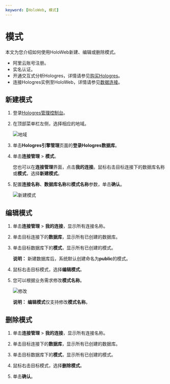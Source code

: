 ```yaml
---
keyword: [HoloWeb, 模式]
---
```


# 模式

本文为您介绍如何使用HoloWeb新建、编辑或删除模式。

-   阿里云账号注册。
-   实名认证。
-   开通交互式分析Hologres，详情请参见[购买Hologres](/intl.zh-CN/准备工作/购买Hologres.md)。
-   连接Hologres实例至HoloWeb，详情请参见[数据连接](/intl.zh-CN/连接开发工具/HoloWeb/连接管理/数据连接.md)。

## 新建模式

1.  登录[Hologres管理控制台](https://hologram.console.aliyun.com/#/instance)。

2.  在顶部菜单栏左侧，选择相应的地域。

    ![地域](https://static-aliyun-doc.oss-accelerate.aliyuncs.com/assets/img/zh-CN/3542488951/p141749.png)

3.  单击**Hologres引擎管理**页面的**登录Hologres数据库**。

4.  单击**连接管理** \> **模式**。

    您也可以在**连接管理**界面，点击**我的连接**。鼠标右击目标连接下的数据库名称或**模式**，选择**新建模式**。

5.  配置**连接名称**、**数据库名称**和**模式名称**参数，单击**确认**。

    ![新建模式](https://static-aliyun-doc.oss-accelerate.aliyuncs.com/assets/img/zh-CN/2988048951/p132147.png)


## 编辑模式

1.  单击**连接管理** \> **我的连接**，显示所有连接名称。

2.  单击目标连接下的**数据库**，显示所有已创建的数据库。

3.  单击目标数据库下的**模式**，显示所有已创建的模式。

    **说明：** 新建数据库后，系统默认创建命名为**public**的模式。

4.  鼠标右击目标模式，选择**编辑模式**。

5.  您可以根据业务需求修改**模式名称**。

    ![修改](https://static-aliyun-doc.oss-accelerate.aliyuncs.com/assets/img/zh-CN/2988048951/p132174.png)

    **说明：** **编辑模式**仅支持修改**模式名称**。


## 删除模式

1.  单击**连接管理** \> **我的连接**，显示所有连接名称。

2.  单击目标连接下的**数据库**，显示所有已创建的数据库。

3.  单击目标数据库下的**模式**，显示所有已创建的模式。

4.  鼠标右击目标模式，选择**删除模式**。

5.  单击**确认**。


